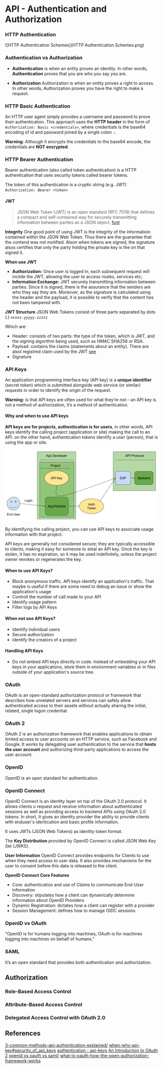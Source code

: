 # API - Authentication and Authorization



### HTTP Authentication
![HTTP Authentication Schemes](HTTP Authentication Schemes.png)

### Authentication vs Authorization
* **Authentication** is when an entity proves an identity. In other words, **Authentication** proves that you are who you say you are.

* **Authorization** Authorization is when an entity proves a right to access. In other words, Authorization proves you have the right to make a request. 

### HTTP Basic Authentication
An HTTP user agent simply provides a username and password to prove their authentication. This approach uses the **HTTP header** in the form of `Authorization: Basic <credentials>`, where credentials is the base64 encoding of id and password joined by a single colon `:`. 

**Warning**: Although it encrypts the credentials to the base64 encode, the credentials are **NOT encrypted**.

### HTTP Bearer Authentication
Bearer authentication (also called token authentication) is a HTTP authentication that uses security tokens called bearer tokens.

The token of this authentication is a cryptic string (e.g. JWT)
`Authorization: Bearer <token>`

#### JWT
> JSON Web Token (JWT) is an open standard (RFC 7519) that defines a compact and self-contained way for securely transmitting information between parties as a JSON object. [font](https://jwt.io/introduction/)

**Integrity**
One good point of using JWT is the integrity of the informatioin contained within the JSON Web Token. Thus there are the guarantee that the contend was not motified. Alson when tokens are signed, the signature alsos certifies that only the party holding the private key is the on that signed it.

**When use JWT**
* **Authorization:** Once user is logged in, each subsequent request will inclide the JWT, allowing the user to access routes, services etc;
* **Information Exchange:** JWT securely transmitting information between parties. Since it is signed, there is the assurance that the senders are who they say they are. Moreover, as the signature is calculated using the header and the payload, it is possible to verify that the content has not been tampered with.

**JWT Structure**
JSON Web Tokens consist of three parts separated by dots (.) `xxxxx.yyyyy.zzzzz` 

Which are:
* Header: consists of two parts: the type of the token, which is JWT, and the signing algorithm being used, such as HMAC SHA256 or RSA.
* Payload:  contains the claims (statements about an entity). There are alsol registred claim used by the JWT [see](https://tools.ietf.org/html/rfc7519#section-4.1)
* Signature


### API Keys
An application programming interface key (API key) is a **unique identifier** (secret token) which is submitted alongside web service (or similar) requests in order to identify the origin of the request. 

**Warning:** is that API keys are often used for what they’re not – an API key is not a method of authorization, it’s a method of authentication. 

#### Why and when to use API keys
**API keys are for projects, authentication is for users**, in other words, API keys identify the calling project (application or site) making the call to an API. on the other hand, authentication tokens identify a user (person), that is using the app or site.

![Abstract Protocol Flow](Resources/api_keys_overview.png)

By identifying the calling project, you can use API keys to associate usage information with that project.

API keys are generally not considered secure; they are typically accessible to clients, making it easy for someone to steal an API key. Once the key is stolen, it has no expiration, so it may be used indefinitely, unless the project owner revokes or regenerates the key.

#### When to use API Keys?
* Block anonymous traffic. API keys identify an application's traffic. That maybe is useful if there are some need to debug an issue or show the application's usage
* Controll the number of call made to your API
* Identify usage pattern
* Filter logs by API Keys

#### When not use API Keys?
* Identify individual users
* Secure authorization
* identify the creators of a project

#### Handling API Keys
* Do not embed API keys directly in code. Instead of embedding your API keys in your applications, store them in environment variables or in files outside of your application's source tree.

### OAuth
OAuth is an open-standard authorization protocol or framework that describes how unrelated servers and services can safely allow authenticated access to their assets without actually sharing the initial, related, single logon credential.

### OAuth 2
OAuth 2 is an authorization framework that enables applications to obtain limited access to user accounts on an HTTP service, such as Facebook and Google. It works by delegating user authentication to the service that **hosts the user account** and authorizing third-party applications to access the user account.

### OpenID
OpenID is an open standard for authentication. 

### OpenID Connect 
OpenID Connect is an identity layer on top of the OAuth 2.0 protocol. It allows clients o request and receive information about authenticated sessions as well as providing access to backend APIs using OAuth 2.0 tokens. In short, It gives an identity provider the ability to provide clients with enduser's identication and basic profile information.

 It uses JWTs (JSON Web Tokens) as identity token format.

The **Key Distribution** provided by OpenID Connect is called JSON Web Key Set (JWKS).

**User Information**
OpenID Connect provides endpoints for Clients to use when they need access to user data. It also provides mechanisms for the user to consent before this data is released to the client.

**OpenID Connect Core Features**
-   Core: authentication and use of Claims to communicate End-User information
-   Discovery: stipulates how a client can dynamically determine information about OpenID Providers
-   Dynamic Registration: dictates how a client can register with a provider
-   Session Management: defines how to manage OIDC sessions

### OpenID vs OAuth
"OpenID is for humans logging into machines, OAuth is for machines logging into machines on behalf of humans."

### SAML
It’s an open standard that provides both authentication and authorization.

## Authorization
### Role-Based Access Control
### Attribute-Based Access Control
### Delegated Access Control with OAuth 2.0



## References
[3-common-methods-api-authentication-explained/](https://nordicapis.com/3-common-methods-api-authentication-explained/)
[when-why-api-key#security_of_api_keys](https://cloud.google.com/endpoints/docs/openapi/when-why-api-key#security_of_api_keys)
[authentication - api-keys](https://cloud.google.com/docs/authentication/api-keys)
[An Introduction to OAuth 2](https://www.digitalocean.com/community/tutorials/an-introduction-to-oauth-2)
[openid vs oauth vs saml/](https://spin.atomicobject.com/2016/05/30/openid-oauth-saml/)
[what-is-oauth-how-the-open-authorization-framework-works](https://www.csoonline.com/article/3216404/what-is-oauth-how-the-open-authorization-framework-works.html)





